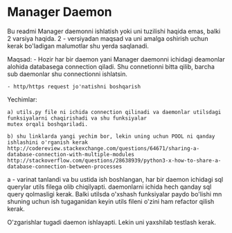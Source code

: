 # Manager Daemon 
Bu readmi Manager daemonni ishlatish yoki uni tuzilishi haqida emas, balki 2 varsiya haqida. 2 - versiyadan maqsad va 
uni amalga oshirish uchun kerak bo'ladigan malumotlar shu yerda saqlanadi.

Maqsad: 
	- Hozir har bir daemon yani Manager daemonni ichidagi deamonlar alohida databasega connection qiladi.
	  Shu connetionni bitta qilib, barcha sub daemonlar shu connectionni ishlatsin.

	- http/https request jo'natishni boshqarish

Yechimlar:
	
	a) utils.py file ni ichida connection qilinadi va daemonlar utilsdagi funksiyalarni chaqirishadi va shu funksiyalar
	mutex orqali boshqariladi.
	
	b) shu linklarda yangi yechim bor, lekin uning uchun POOL ni qanday ishlashini o'rganish kerak
	http://codereview.stackexchange.com/questions/64671/sharing-a-database-connection-with-multiple-modules
	http://stackoverflow.com/questions/28638939/python3-x-how-to-share-a-database-connection-between-processes
	
	
a - varinat tanlandi va bu ustida ish boshlangan, har bir daemon ichidagi sql querylar utils filega olib chiqilyapti.
daemonlarni ichida hech qanday sql query qolmasligi kerak. Balki utilsda o'xshash funksiyalar paydo bo'lishi mn shuning uchun
ish tugaganidan keyin utils fileni o'zini ham refactor qilish kerak.

O'zgarishlar tugadi daemon ishlayapti. Lekin uni yaxshilab testlash kerak.

